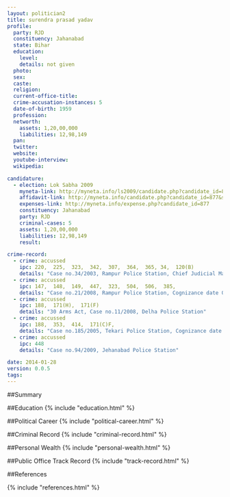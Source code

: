 ```yaml
---
layout: politician2
title: surendra prasad yadav
profile: 
  party: RJD
  constituency: Jahanabad
  state: Bihar
  education: 
    level: 
    details: not given
  photo: 
  sex: 
  caste: 
  religion: 
  current-office-title: 
  crime-accusation-instances: 5
  date-of-birth: 1959
  profession: 
  networth: 
    assets: 1,20,00,000
    liabilities: 12,98,149
  pan: 
  twitter: 
  website: 
  youtube-interview: 
  wikipedia: 

candidature: 
  - election: Lok Sabha 2009
    myneta-link: http://myneta.info/ls2009/candidate.php?candidate_id=877
    affidavit-link: http://myneta.info/candidate.php?candidate_id=877&scan=original
    expenses-link: http://myneta.info/expense.php?candidate_id=877
    constituency: Jahanabad 
    party: RJD
    criminal-cases: 5
    assets: 1,20,00,000
    liabilities: 12,98,149
    result:  

crime-record: 
  - crime: accussed
    ipc: 220,  225,  323,  342,  307,  364,  365, 34,  120(B)
    details: "Case no.34/2003, Rampur Police Station, Chief Judicial Magistrate Gaya, Cognizance date 01-09-2003" 
  - crime: accussed
    ipc: 147,  148,  149,  447,  323,  504,  506,  385,
    details: "Case no.21/2008, Rampur Police Station, Cognizance date 07-02-2009, Chief Judicial Magistrate Gaya," 
  - crime: accussed
    ipc: 188,  171(H),  171(F)
    details: "30 Arms Act, Case no.11/2008, Delha Police Station" 
  - crime: accussed
    ipc: 188,  353,  414,  171(C)F,
    details: "Case no.185/2005, Tekari Police Station, Cognizance date 18-11-2005, A.C.J.M. Gaya" 
  - crime: accussed
    ipc: 448
    details: "Case no.94/2009, Jehanabad Police Station" 

date: 2014-01-28
version: 0.0.5
tags: 
---
```

##Summary


##Education
{% include "education.html" %}


##Political Career
{% include "political-career.html" %}


##Criminal Record
{% include "criminal-record.html" %}


##Personal Wealth
{% include "personal-wealth.html" %}


##Public Office Track Record
{% include "track-record.html" %}


##References


{% include "references.html" %}